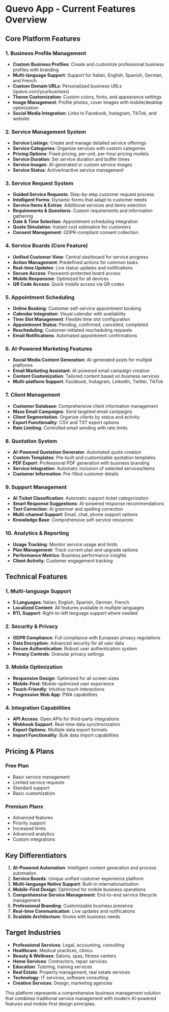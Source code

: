 # Quevo App - Current Features Overview

## Core Platform Features

### 1. Business Profile Management
- **Custom Business Profiles**: Create and customize professional business profiles with branding
- **Multi-language Support**: Support for Italian, English, Spanish, German, and French
- **Custom Domain URLs**: Personalized business URLs (quevo.com/yourbusiness)
- **Theme Customization**: Custom colors, fonts, and appearance settings
- **Image Management**: Profile photos, cover images with mobile/desktop optimization
- **Social Media Integration**: Links to Facebook, Instagram, TikTok, and website

### 2. Service Management System
- **Service Listings**: Create and manage detailed service offerings
- **Service Categories**: Organize services with custom categories
- **Pricing Options**: Fixed pricing, per-unit, per-hour pricing models
- **Service Duration**: Set service duration and buffer times
- **Service Images**: AI-generated or custom service images
- **Service Status**: Active/inactive service management

### 3. Service Request System
- **Guided Service Requests**: Step-by-step customer request process
- **Intelligent Forms**: Dynamic forms that adapt to customer needs
- **Service Items & Extras**: Additional services and items selection
- **Requirements & Questions**: Custom requirements and information gathering
- **Date & Time Selection**: Appointment scheduling integration
- **Quote Simulation**: Instant cost estimation for customers
- **Consent Management**: GDPR-compliant consent collection

### 4. Service Boards (Core Feature)
- **Unified Customer View**: Central dashboard for service progress
- **Action Management**: Predefined actions for common tasks
- **Real-time Updates**: Live status updates and notifications
- **Secure Access**: Password-protected board access
- **Mobile Responsive**: Optimized for all devices
- **QR Code Access**: Quick mobile access via QR codes

### 5. Appointment Scheduling
- **Online Booking**: Customer self-service appointment booking
- **Calendar Integration**: Visual calendar with availability
- **Time Slot Management**: Flexible time slot configuration
- **Appointment Status**: Pending, confirmed, cancelled, completed
- **Rescheduling**: Customer-initiated rescheduling requests
- **Email Notifications**: Automated appointment confirmations

### 6. AI-Powered Marketing Features
- **Social Media Content Generation**: AI-generated posts for multiple platforms
- **Email Marketing Assistant**: AI-powered email campaign creation
- **Content Customization**: Tailored content based on business services
- **Multi-platform Support**: Facebook, Instagram, LinkedIn, Twitter, TikTok

### 7. Client Management
- **Customer Database**: Comprehensive client information management
- **Mass Email Campaigns**: Send targeted email campaigns
- **Client Segmentation**: Organize clients by status and activity
- **Export Functionality**: CSV and TXT export options
- **Rate Limiting**: Controlled email sending with rate limits

### 8. Quotation System
- **AI-Powered Quotation Generator**: Automated quote creation
- **Custom Templates**: Pre-built and customizable quotation templates
- **PDF Export**: Professional PDF generation with business branding
- **Service Integration**: Automatic inclusion of selected services/items
- **Customer Information**: Pre-filled customer details

### 9. Support Management
- **AI Ticket Classification**: Automatic support ticket categorization
- **Smart Response Suggestions**: AI-powered response recommendations
- **Text Correction**: AI grammar and spelling correction
- **Multi-channel Support**: Email, chat, phone support options
- **Knowledge Base**: Comprehensive self-service resources

### 10. Analytics & Reporting
- **Usage Tracking**: Monitor service usage and limits
- **Plan Management**: Track current plan and upgrade options
- **Performance Metrics**: Business performance insights
- **Client Activity**: Customer engagement tracking

## Technical Features

### 1. Multi-language Support
- **5 Languages**: Italian, English, Spanish, German, French
- **Localized Content**: All features available in multiple languages
- **RTL Support**: Right-to-left language support where needed

### 2. Security & Privacy
- **GDPR Compliance**: Full compliance with European privacy regulations
- **Data Encryption**: Advanced security for all user data
- **Secure Authentication**: Robust user authentication system
- **Privacy Controls**: Granular privacy settings

### 3. Mobile Optimization
- **Responsive Design**: Optimized for all screen sizes
- **Mobile-First**: Mobile-optimized user experience
- **Touch-Friendly**: Intuitive touch interactions
- **Progressive Web App**: PWA capabilities

### 4. Integration Capabilities
- **API Access**: Open APIs for third-party integrations
- **Webhook Support**: Real-time data synchronization
- **Export Options**: Multiple data export formats
- **Import Functionality**: Bulk data import capabilities

## Pricing & Plans

### Free Plan
- Basic service management
- Limited service requests
- Standard support
- Basic customization

### Premium Plans
- Advanced features
- Priority support
- Increased limits
- Advanced analytics
- Custom integrations

## Key Differentiators

1. **AI-Powered Automation**: Intelligent content generation and process automation
2. **Service Boards**: Unique unified customer experience platform
3. **Multi-language Native Support**: Built-in internationalization
4. **Mobile-First Design**: Optimized for mobile business operations
5. **Comprehensive Service Management**: End-to-end service lifecycle management
6. **Professional Branding**: Customizable business presence
7. **Real-time Communication**: Live updates and notifications
8. **Scalable Architecture**: Grows with business needs

## Target Industries

- **Professional Services**: Legal, accounting, consulting
- **Healthcare**: Medical practices, clinics
- **Beauty & Wellness**: Salons, spas, fitness centers
- **Home Services**: Contractors, repair services
- **Education**: Tutoring, training services
- **Real Estate**: Property management, real estate services
- **Technology**: IT services, software consulting
- **Creative Services**: Design, marketing agencies

This platform represents a comprehensive business management solution that combines traditional service management with modern AI-powered features and mobile-first design principles.


